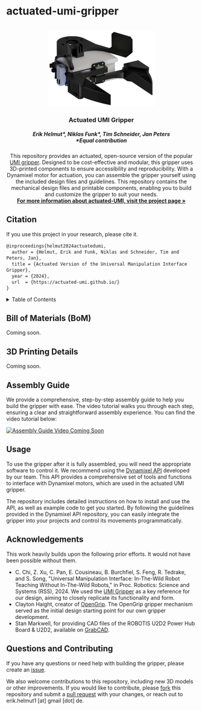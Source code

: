 # actuated-umi-gripper


<!-- PROJECT LOGO -->
<br />
<div align="center">
  <a href="https://github.com/actuated-umi/actuated-umi-gripper">
    <img src="assets/actuated-UMI.png" alt="actuated-umi-gripper" height="200">
  </a>

  <h3 align="center">Actuated UMI Gripper</h3>
  <h5 align="center">Erik Helmut*, Niklas Funk*, Tim Schneider, Jan Peters<br><em>*Equal contribution</em></h5>
  

  <p align="center">
    This repository provides an actuated, open-source version of the popular <a href="https://umi-gripper.github.io">UMI gripper</a>. Designed to be cost-effective and modular, this gripper uses 3D-printed components to ensure accessibility and reproducibility. With a Dynamixel motor for actuation, you can assemble the gripper yourself using the included design files and guidelines. This repository contains the mechanical design files and printable components, enabling you to build and customize the gripper to suit your needs. <br />
    <a href="https://actuated-umi.github.io"><strong>For more information about actuated-UMI, visit the project page »</strong></a> <br />
  </p>
</div>


<!-- Citation -->
## Citation
If you use this project in your research, please cite it.

```
@inproceedings{helmut2024actuatedumi,
  author = {Helmut, Erik and Funk, Niklas and Schneider, Tim and Peters, Jan},
  title = {Actuated Version of the Universal Manipulation Interface Gripper},
  year = {2024},
  url  = {https://actuated-umi.github.io/}
}
```

<!-- TABLE OF CONTENTS -->
<details>
  <summary>Table of Contents</summary>
  <ol>
    <li>
      <a href="#bill-of-materials-bom">Bill of Materials (BoM)</a>
    </li>
    <li>
      <a href="#3d-printing-details">3D Printing Details</a>
    </li>
    <li>
      <a href="#assembly-guide">Assembly Guide</a>
    </li>
    <li>
      <a href="#usage">Usage</a>
    </li>
    <li>
      <a href="#acknowledgements">Acknowledgements</a>
    </li>
    <li>
      <a href="#questions-and-contributing">Questions and Contributing</a>
    </li>
  </ol>
</details>


<!-- Bill of Materials -->
## Bill of Materials (BoM)
Coming soon.


<!-- 3D Printing Details -->
## 3D Printing Details
Coming soon.


<!-- Assembly Guide -->
## Assembly Guide
We provide a comprehensive, step-by-step assembly guide to help you build the gripper with ease. The video tutorial walks you through each step, ensuring a clear and straightforward assembly experience. You can find the video tutorial below:

[![Assembly Guide Video Coming Soon](https://img.youtube.com/vi/YOUR_VIDEO_ID/0.jpg)](https://www.youtube.com/watch?v=YOUR_VIDEO_ID)


<!-- Usage -->
## Usage
To use the gripper after it is fully assembled, you will need the appropriate software to control it. We recommend using the [Dynamixel API](https://github.com/TimSchneider42/dynamixel-api) developed by our team. This API provides a comprehensive set of tools and functions to interface with Dynamixel motors, which are used in the actuated UMI gripper.

The repository includes detailed instructions on how to install and use the API, as well as example code to get you started. By following the guidelines provided in the Dynamixel API repository, you can easily integrate the gripper into your projects and control its movements programmatically.


<!-- Acknowledgements -->
## Acknowledgements
This work heavily builds upon the following prior efforts. It would not have been possible without them.

- C. Chi, Z. Xu, C. Pan, E. Cousineau, B. Burchfiel, S. Feng, R. Tedrake, and S. Song, "Universal Manipulation Interface: In-The-Wild Robot Teaching Without In-The-Wild Robots," in Proc. Robotics: Science and Systems (RSS), 2024. We used the [UMI Gripper](https://umi-gripper.github.io) as a key reference for our design, aiming to closely replicate its functionality and form. 
- Clayton Haight, creator of [OpenGrip](https://github.com/clayhaight01/OpenGrip). The OpenGrip gripper mechanism served as the initial design starting point for our own gripper development.
- Stan Markwell, for providing CAD files of the ROBOTIS U2D2 Power Hub Board & U2D2, available on [GrabCAD](https://grabcad.com/library/robotis_u2d2_power_hub_board-1).


<!-- License -->

<!-- Questions and Contributing -->
## Questions and Contributing
If you have any questions or need help with building the gripper, please create an <a href="https://github.com/actuated-umi/actuated-umi-gripper/issues/new/">issue</a>.

We also welcome contributions to this repository, including new 3D models or other improvements. If you would like to contribute, please <a href="https://github.com/actuated-umi/actuated-umi-gripper/fork">fork</a> this repository and submit a <a href="https://github.com/actuated-umi/actuated-umi-gripper/compare">pull request</a> with your changes, or reach out to erik.helmut1 [at] gmail [dot] de.

